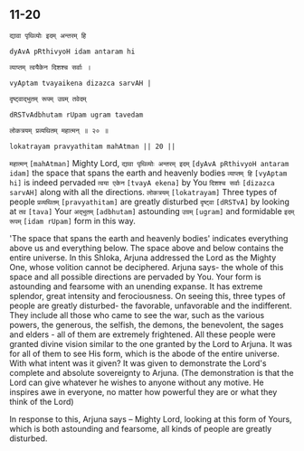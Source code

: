## 11-20


```shloka-sa
द्यावा पृथिव्योः इदम् अन्तरम् हि
```
```shloka-sa-hk
dyAvA pRthivyoH idam antaram hi
```
```shloka-sa
व्याप्तम् त्वयैकेन दिशश्च सर्वाः ।
```
```shloka-sa-hk
vyAptam tvayaikena dizazca sarvAH |
```
```shloka-sa
दृष्ट्वाद्भुतम् रूपम् उग्रम् तवेदम्
```
```shloka-sa-hk
dRSTvAdbhutam rUpam ugram tavedam
```
```shloka-sa
लोकत्रयम् प्रव्यथितम् महात्मन् ॥ २० ॥
```
```shloka-sa-hk
lokatrayam pravyathitam mahAtman || 20 ||
```

`महात्मन्` `[mahAtman]` Mighty Lord, `द्यावा पृथिव्योः अन्तरम् इदम्` `[dyAvA pRthivyoH antaram idam]` the space that spans the earth and heavenly bodies `व्याप्तम् हि` `[vyAptam hi]` is indeed pervaded `त्वया एकेन` `[tvayA ekena]` by You `दिशश्च सर्वाः` `[dizazca sarvAH]` along with all the directions. `लोकत्रयम्` `[lokatrayam]` Three types of people `प्रव्यथितम्` `[pravyathitam]` are greatly disturbed `दृष्ट्वा` `[dRSTvA]` by looking at `तव` `[tava]` Your `अद्भुतम्` `[adbhutam]` astounding `उग्रम्` `[ugram]` and formidable `इदम् रूपम्` `[idam rUpam]` form in this way.

'The space that spans the earth and heavenly bodies' indicates everything above us and everything below. The space above and below contains the entire universe. In this Shloka, Arjuna addressed the Lord as the Mighty One, whose volition cannot be deciphered.
Arjuna says- the whole of this space and all possible directions are pervaded by You. 
Your form is astounding and fearsome with an unending expanse. It has extreme splendor, great intensity and ferociousness. On seeing this, three types of people are greatly disturbed- the favorable, unfavorable and the indifferent. They include all those who came to see the war, such as the various powers, the generous, the selfish, the demons, the benevolent, the sages and elders - all of them are extremely frightened. 
All these people were granted divine vision similar to the one granted by the Lord to Arjuna. It was for all of them to see His form, which is the abode of the entire universe. With what intent was it given? It was given to demonstrate the Lord's complete and absolute sovereignty to Arjuna. 
(The demonstration is that the Lord can give whatever he wishes to anyone without any motive. He inspires awe in everyone, no matter how powerful they are or what they think of the Lord)



In response to this, Arjuna says – Mighty Lord, looking at this form of Yours, which is both astounding and fearsome, all kinds of people are greatly disturbed.

